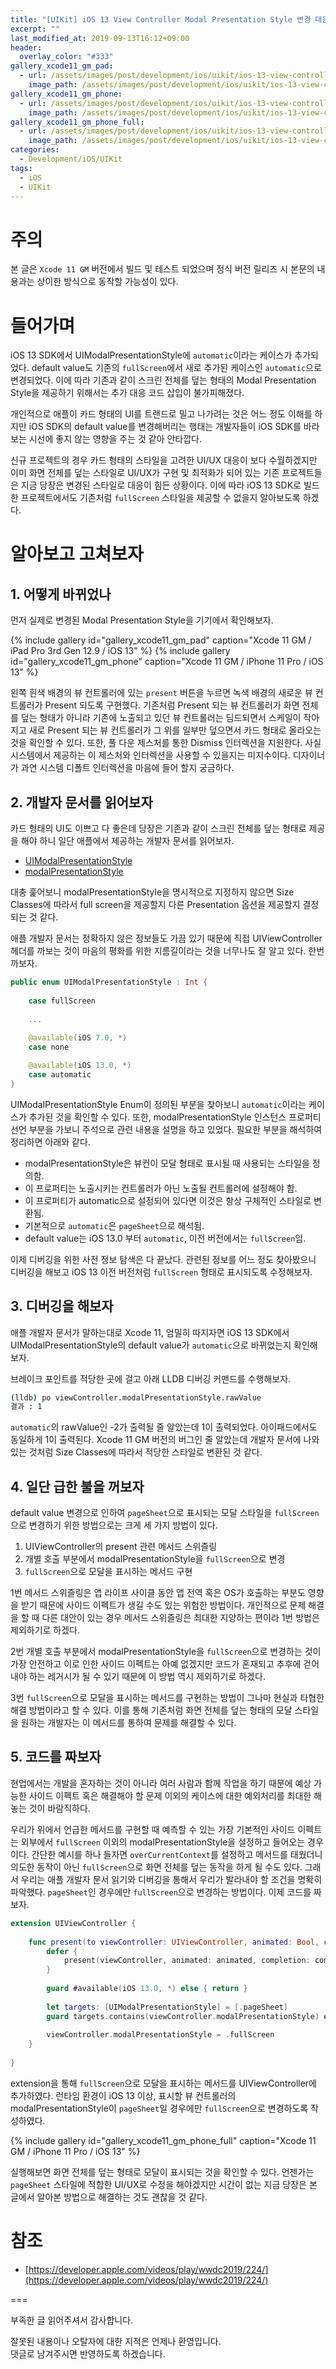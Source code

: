 ```yaml
---
title: "[UIKit] iOS 13 View Controller Modal Presentation Style 변경 대응"
excerpt: ""
last_modified_at: 2019-09-13T16:12+09:00
header:
  overlay_color: "#333"
gallery_xcode11_gm_pad:
  - url: /assets/images/post/development/ios/uikit/ios-13-view-controller-modal-presentation-style-change/xcode11_gm_pad.png
    image_path: /assets/images/post/development/ios/uikit/ios-13-view-controller-modal-presentation-style-change/xcode11_gm_pad.png
gallery_xcode11_gm_phone:
  - url: /assets/images/post/development/ios/uikit/ios-13-view-controller-modal-presentation-style-change/xcode11_gm_phone.png
    image_path: /assets/images/post/development/ios/uikit/ios-13-view-controller-modal-presentation-style-change/xcode11_gm_phone.png
gallery_xcode11_gm_phone_full:
  - url: /assets/images/post/development/ios/uikit/ios-13-view-controller-modal-presentation-style-change/xcode11_gm_phone_full.png
    image_path: /assets/images/post/development/ios/uikit/ios-13-view-controller-modal-presentation-style-change/xcode11_gm_phone_full.png
categories:
  - Development/iOS/UIKit
tags:
  - iOS
  - UIKit
---
```


# 주의

본 글은 `Xcode 11 GM` 버전에서 빌드 및 테스트 되었으며 정식 버전 릴리즈 시 본문의 내용과는 상이한 방식으로 동작할 가능성이 있다.

# 들어가며

iOS 13 SDK에서 UIModalPresentationStyle에 `automatic`이라는 케이스가 추가되었다. default value도 기존의 `fullScreen`에서 새로 추가된 케이스인 `automatic`으로 변경되었다. 이에 따라 기존과 같이 스크린 전체를 덮는 형태의 Modal Presentation Style을 제공하기 위해서는 추가 대응 코드 삽입이 불가피해졌다.

개인적으로 애플이 카드 형태의 UI를 트랜드로 밀고 나가려는 것은 어느 정도 이해를 하지만 iOS SDK의 default value를 변경해버리는 행태는 개발자들이 iOS SDK를 바라보는 시선에 좋지 않는 영향을 주는 것 같아 안타깝다.

신규 프로젝트의 경우 카드 형태의 스타일을 고려한 UI/UX 대응이 보다 수월하겠지만 이미 화면 전체를 덮는 스타일로 UI/UX가 구현 및 최적화가 되어 있는 기존 프로젝트들은 지금 당장은 변경된 스타일로 대응이 힘든 상황이다. 이에 따라 iOS 13 SDK로 빌드한 프로젝트에서도 기존처럼 `fullScreen` 스타일을 제공할 수 없을지 알아보도록 하겠다.

# 알아보고 고쳐보자

## 1. 어떻게 바뀌었나

먼저 실제로 변경된 Modal Presentation Style을 기기에서 확인해보자.

{% include gallery id="gallery_xcode11_gm_pad" caption="Xcode 11 GM / iPad Pro 3rd Gen 12.9 / iOS 13" %}
{% include gallery id="gallery_xcode11_gm_phone" caption="Xcode 11 GM / iPhone 11 Pro / iOS 13" %}

왼쪽 흰색 배경의 뷰 컨트롤러에 있는 `present` 버튼을 누르면 녹색 배경의 새로운 뷰 컨트롤러가 Present 되도록 구현했다. 기존처럼 Present 되는 뷰 컨트롤러가 화면 전체를 덮는 형태가 아니라 기존에 노출되고 있던 뷰 컨트롤러는 딤드되면서 스케일이 작아지고 새로 Present 되는 뷰 컨트롤러가 그 위를 일부만 덮으면서 카드 형태로 올라오는 것을 확인할 수 있다. 또한, 풀 다운 제스처를 통한 Dismiss 인터렉션을 지원한다. 사실 시스템에서 제공하는 이 제스처와 인터렉션을 사용할 수 있을지는 미지수이다. 디자이너가 과연 시스템 디폴트 인터렉션을 마음에 들어 할지 궁금하다.

## 2. 개발자 문서를 읽어보자

카드 형태의 UI도 이쁘고 다 좋은데 당장은 기존과 같이 스크린 전체를 덮는 형태로 제공을 해야 하니 일단 애플에서 제공하는 개발자 문서를 읽어보자.

- [UIModalPresentationStyle](https://developer.apple.com/documentation/uikit/uimodalpresentationstyle)
- [modalPresentationStyle](https://developer.apple.com/documentation/uikit/uiviewcontroller/1621355-modalpresentationstyle)

대충 훑어보니 modalPresentationStyle을 명시적으로 지정하지 않으면 Size Classes에 따라서 full screen을 제공할지 다른 Presentation 옵션을 제공할지 결정되는 것 같다.

애플 개발자 문서는 정확하지 않은 정보들도 가끔 있기 때문에 직접 UIViewController 헤더를 까보는 것이 마음의 평화를 위한 지름길이라는 것을 너무나도 잘 알고 있다. 한번 까보자.

```swift
public enum UIModalPresentationStyle : Int {
    
    case fullScreen
    
    ...
    
    @available(iOS 7.0, *)
    case none

    @available(iOS 13.0, *)
    case automatic
}
```

UIModalPresentationStyle Enum이 정의된 부분을 찾아보니 `automatic`이라는 케이스가 추가된 것을 확인할 수 있다. 또한, modalPresentationStyle 인스턴스 프로퍼티 선언 부분을 가보니 주석으로 관련 내용을 설명을 하고 있었다. 필요한 부분을 해석하여 정리하면 아래와 같다.

- modalPresentationStyle은 뷰컨이 모달 형태로 표시될 때 사용되는 스타일을 정의함.
- 이 프로퍼티는 노출시키는 컨트롤러가 아닌 노출될 컨트롤러에 설정해야 함.
- 이 프로퍼티가 automatic으로 설정되어 있다면 이것은 항상 구체적인 스타일로 변환됨.
- 기본적으로 `automatic`은 `pageSheet`으로 해석됨.
- default value는 iOS 13.0 부터 `automatic`, 이전 버전에서는 `fullScreen`임.

이제 디버깅을 위한 사전 정보 탐색은 다 끝났다. 관련된 정보를 어느 정도 찾아봤으니 디버깅을 해보고 iOS 13 이전 버전처럼 `fullScreen` 형태로 표시되도록 수정해보자.

## 3. 디버깅을 해보자

애플 개발자 문서가 말하는대로 Xcode 11, 엄밀히 따지자면 iOS 13 SDK에서 UIModalPresentationStyle의 default value가 `automatic`으로 바뀌었는지 확인해보자.

브레이크 포인트를 적당한 곳에 걸고 아래 LLDB 디버깅 커맨드를 수행해보자.

```bash
(lldb) po viewController.modalPresentationStyle.rawValue
결과 : 1
```

`automatic`의 rawValue인 -2가 출력될 줄 알았는데 1이 출력되었다. 아이패드에서도 동일하게 1이 출력된다. Xcode 11 GM 버전의 버그인 줄 알았는데 개발자 문서에 나와있는 것처럼 Size Classes에 따라서 적당한 스타일로 변환된 것 같다.

## 4. 일단 급한 불을 꺼보자

default value 변경으로 인하여 `pageSheet`으로 표시되는 모달 스타일을 `fullScreen`으로 변경하기 위한 방법으로는 크게 세 가지 방법이 있다.

1. UIViewController의 present 관련 메서드 스위즐링
2. 개별 호출 부분에서 modalPresentationStyle을 `fullScreen`으로 변경
3. `fullScreen`으로 모달을 표시하는 메서드 구현

1번 메서드 스위즐링은 앱 라이프 사이클 동안 앱 전역 혹은 OS가 호출하는 부분도 영향을 받기 때문에 사이드 이펙트가 생길 수도 있는 위험한 방법이다. 개인적으로 문제 해결을 할 때 다른 대안이 있는 경우 메서드 스위즐링은 최대한 지양하는 편이라 1번 방법은 제외하기로 하겠다.

2번 개별 호출 부분에서 modalPresentationStyle을 `fullScreen`으로 변경하는 것이 가장 안전하고 이로 인한 사이드 이펙트는 아예 없겠지만 코드가 혼재되고 추후에 걷어내야 하는 레거시가 될 수 있기 때문에 이 방법 역시 제외하기로 하겠다.

3번 `fullScreen`으로 모달을 표시하는 메서드를 구현하는 방법이 그나마 현실과 타협한 해결 방법이라고 할 수 있다. 이를 통해 기존처럼 화면 전체를 덮는 형태의 모달 스타일을 원하는 개발자는 이 메서드를 통하여 문제를 해결할 수 있다.

## 5. 코드를 짜보자

현업에서는 개발을 혼자하는 것이 아니라 여러 사람과 함께 작업을 하기 때문에 예상 가능한 사이드 이펙트 혹은 해결해야 할 문제 이외의 케이스에 대한 예외처리를 최대한 해놓는 것이 바람직하다.

우리가 위에서 언급한 메서드를 구현할 때 예측할 수 있는 가장 기본적인 사이드 이펙트는 외부에서 `fullScreen` 이외의 modalPresentationStyle을 설정하고 들어오는 경우이다.
간단한 예시를 하나 들자면 `overCurrentContext`를 설정하고 메서드를 태웠더니 의도한 동작이 아닌 `fullScreen`으로 화면 전체를 덮는 동작을 하게 될 수도 있다. 그래서 우리는 애플 개발자 문서 읽기와 디버깅을 통해서 우리가 발라내야 할 조건을 명확히 파악했다. `pageSheet`인 경우에만 `fullScreen`으로 변경하는 방법이다. 이제 코드를 짜보자.

```swift
extension UIViewController {
    
    func present(to viewController: UIViewController, animated: Bool, completion: (() -> Void)? = nil) {
        defer {
            present(viewController, animated: animated, completion: completion)
        }
        
        guard #available(iOS 13.0, *) else { return }
        
        let targets: [UIModalPresentationStyle] = [.pageSheet]
        guard targets.contains(viewController.modalPresentationStyle) else { return }
        
        viewController.modalPresentationStyle = .fullScreen
    }
    
}
```

extension을 통해 `fullScreen`으로 모달을 표시하는 메서드를 UIViewController에 추가하였다. 런타임 환경이 iOS 13 이상, 표시할 뷰 컨트롤러의 modalPresentationStyle이 `pageSheet`일 경우에만 `fullScreen`으로 변경하도록 작성하였다.

{% include gallery id="gallery_xcode11_gm_phone_full" caption="Xcode 11 GM / iPhone 11 Pro / iOS 13" %}

실행해보면 화면 전체를 덮는 형태로 모달이 표시되는 것을 확인할 수 있다. 언젠가는 `pageSheet` 스타일에 적합한 UI/UX로 수정을 해야겠지만 시간이 없는 지금 당장은 본 글에서 알아본 방법으로 해결하는 것도 괜찮을 것 같다.

# 참조

- [https://developer.apple.com/videos/play/wwdc2019/224/](https://developer.apple.com/videos/play/wwdc2019/224/)

===

부족한 글 읽어주셔서 감사합니다.

잘못된 내용이나 오탈자에 대한 지적은 언제나 환영입니다.  
댓글로 남겨주시면 반영하도록 하겠습니다.
